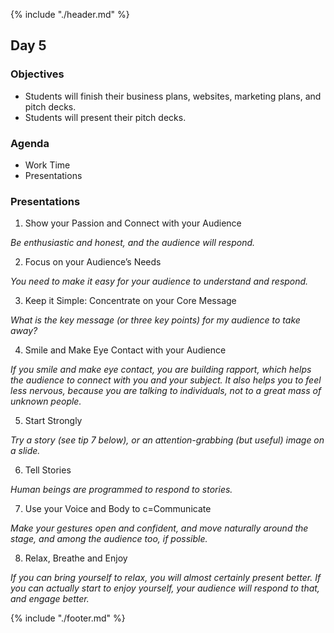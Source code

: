 {% include "./header.md" %}

## Day 5

### Objectives
* Students will finish their business plans, websites, marketing plans, and pitch decks.
* Students will present their pitch decks.

### Agenda
* Work Time
* Presentations

### Presentations
1. Show your Passion and Connect with your Audience

*Be enthusiastic and honest, and the audience will respond.*

2. Focus on your Audience’s Needs

*You need to make it easy for your audience to understand and respond.*

3. Keep it Simple: Concentrate on your Core Message

*What is the key message (or three key points) for my audience to take away?*

4. Smile and Make Eye Contact with your Audience

*If you smile and make eye contact, you are building rapport, which helps the audience to connect with you and your subject. It also helps you to feel less nervous, because you are talking to individuals, not to a great mass of unknown people.*


5. Start Strongly

*Try a story (see tip 7 below), or an attention-grabbing (but useful) image on a slide.*

6. Tell Stories

*Human beings are programmed to respond to stories.*

7. Use your Voice and Body to c=Communicate

*Make your gestures open and confident, and move naturally around the stage, and among the audience too, if possible.*

8. Relax, Breathe and Enjoy

*If you can bring yourself to relax, you will almost certainly present better. If you can actually start to enjoy yourself, your audience will respond to that, and engage better.*



{% include "./footer.md" %}
